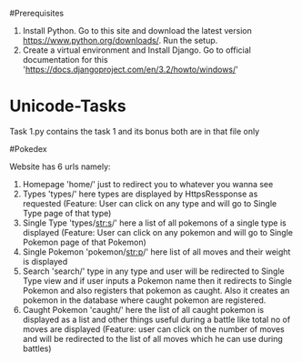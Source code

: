 #Prerequisites

1) Install Python. Go to this site and download the latest version  https://www.python.org/downloads/. Run the setup. 
2) Create a virtual environment and Install Django. Go to official documentation for this 'https://docs.djangoproject.com/en/3.2/howto/windows/'

# Unicode-Tasks

Task 1.py  contains the task 1 and its bonus both  are in that file only

#Pokedex

Website has 6 urls namely:

1) Homepage 'home/' just to redirect you to whatever you wanna see
2) Types 'types/' here types are displayed by HttpsRessponse as requested (Feature: User can click on any type and will go to Single Type page of that type)
3) Single Type 'types/<str:s>/' here a list of all pokemons of a single type is displayed (Feature: User can click on any pokemon and will go to Single Pokemon page of that Pokemon)
4) Single Pokemon 'pokemon/<str:p>/' here list of all moves and their weight is displayed
5) Search 'search/' type in any type and user will be redirected to Single Type view and if user inputs a Pokemon name then it redirects to Single Pokemon and also registers that pokemon as caught.
   Also it creates an pokemon in the database where caught pokemon are registered.
6) Caught Pokemon 'caught/' here the list of all caught pokemon is displayed as a list and other things useful during a battle like total no of moves are displayed
   (Feature: user can click on the number of moves and will be redirected to the list of all moves which he can use during battles)
